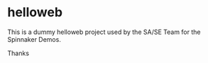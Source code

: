 # helloweb

This is a dummy helloweb project used by the SA/SE Team for the Spinnaker Demos. 

Thanks
